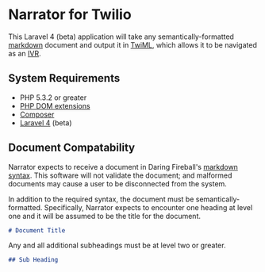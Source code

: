 # Narrator for Twilio

This Laravel 4 (beta) application will take any semantically-formatted [markdown](http://daringfireball.net/projects/markdown/syntax) document and output it in [TwiML](https://www.twilio.com/docs/api/twiml), which allows it to be navigated as an [IVR](http://en.wikipedia.org/wiki/Interactive_voice_response).

## System Requirements

- PHP 5.3.2 or greater
- [PHP DOM extensions](http://www.php.net/manual/en/book.dom.php)
- [Composer](http://getcomposer.org/)
- [Laravel 4](http://four.laravel.com/) (beta)

## Document Compatability

Narrator expects to receive a document in Daring Fireball's [markdown syntax](http://daringfireball.net/projects/markdown/syntax).  This software will not validate the document; and malformed documents may cause a user to be disconnected from the system.

In addition to the required syntax, the document must be semantically-formatted.  Specifically, Narrator expects to encounter one heading at level one and it will be assumed to be the title for the document.
```markdown
# Document Title
```
Any and all additional subheadings must be at level two or greater.
```markdown
## Sub Heading
```